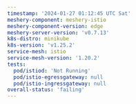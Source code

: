 ```yaml
---
timestamp: '2024-01-27 01:12:45 UTC Sat'
meshery-component: meshery-istio
meshery-component-version: edge
meshery-server-version: 'v0.7.13'
k8s-distro: minikube
k8s-version: 'v1.25.2'
service-mesh: istio
service-mesh-version: '1.20.2'
tests:
  pod/istiod: 'Not Running'
  pod/istio-egressgateway: null
  pod/istio-ingressgateway: null
overall-status: 'failing'
---
```

